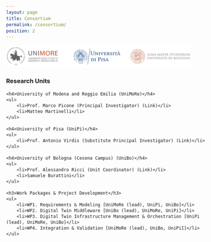 ```yaml
---
layout: page
title: Consortium
permalink: /consortium/
position: 2
---
```


<style type="text/css">
    .university-logos {
        height: auto;
        margin-left: auto;
        margin-right: auto;
    }   
        
    .post-content {
        margin-left: auto; 
        margin-right: auto;
        text-align: justify;
    }   

    .research-units {
        width: 550px;
        margin-left: auto;
        margin-right: auto;
    }

    .post-content h3 {
        color: #0072B5;
        text-align: justify;
    }

    article header {
        margin-bottom: 0px;
    }
</style>

<div class="university-logos">
    <img class="uni-logos" id="uni-logos" src="/assets/images/university_logos.jpg">
</div>

<div class="research-units">
    <h3>Research Units</h3>

    <h4>University of Modena and Reggio Emilia (UniMoRe)</h4>
    <ul>
        <li>Prof. Marco Picone (Principal Investigator) (Link)</li>
        <li>Matteo Martinelli</li>
    </ul>

    <h4>University of Pisa (UniPi)</h4>
    <ul>
        <li>Prof. Antonio Virdis (Substitute Principal Investigator) (Link)</li>
    </ul>

    <h4>University of Bologna (Cesena Campus) (UniBo)</h4>
    <ul>
        <li>Prof. Alessandro Ricci (Unit Coordinator) (Link)</li>
        <li>Samuele Burattini</li>
    </ul>

    <h3>Work Packages & Project Development</h3>
    <ul>
        <li>WP1. Requirements & Modeling [UniMoRe (lead), UniPi, UniBo]</li>
        <li>WP2. Digital Twin Middleware [UniBo (lead), UniMoRe, UniPi]</li>
        <li>WP3. Digital Twin Infrastructure Management & Orchestration [UniPi (lead), UniMoRe, UniBo]</li>
        <li>WP4. Integration & Validation [UniMoRe (lead), UniBo, UniPiI]</li>
    </ul>

</div>

